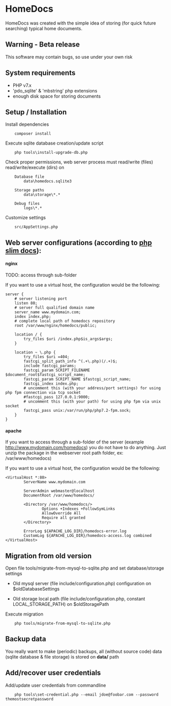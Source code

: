 # HomeDocs

HomeDocs was created with the simple idea of storing (for quick future searching) typical home documents.

## Warning - Beta release

This software may contain bugs, so use under your own risk

## System requirements

- PHP v7.x
- 'pdo_sqlite' & 'mbstring' php extensions
- enough disk space for storing documents

## Setup / Installation

Install dependencies

```
    composer install
```

Execute sqlite database creation/update script

```
    php tools\install-upgrade-db.php
```

Check proper permissions, web server process must read/write (files) read/write/execute (dirs) on

```
    Database file
        data\homedocs.sqlite3

    Storage paths
        data\storage\*.*

    Debug files
        logs\*.*
```

Customize settings

```
    src/AppSettings.php
```

## Web server configurations (according to [php slim docs](https://www.slimframework.com/docs/v3/start/web-servers.html)):

#### nginx

TODO: access through sub-folder

If you want to use a virtual host, the configuration would be the following:

```
server {
    # server listening port
    listen 80;
    # server full qualified domain name
    server_name www.mydomain.com;
    index index.php;
    # complete local path of homedocs repository
    root /var/www/nginx/homedocs/public;

    location / {
        try_files $uri /index.php$is_args$args;
    }

    location ~ \.php {
        try_files $uri =404;
        fastcgi_split_path_info ^(.+\.php)(/.+)$;
        include fastcgi_params;
        fastcgi_param SCRIPT_FILENAME $document_root$fastcgi_script_name;
        fastcgi_param SCRIPT_NAME $fastcgi_script_name;
        fastcgi_index index.php;
        # uncomment this (with your address/port settings) for using php fpm connection via tcp socket
        #fastcgi_pass 127.0.0.1:9000;
        # uncomment this (with your path) for using php fpm via unix socket
        fastcgi_pass unix:/var/run/php/php7.2-fpm.sock;
    }
}
```

#### apache

If you want to access through a sub-folder of the server (example http://www.mydomain.com/homedocs) you do not have to do anything. Just unzip the package in the webserver root path folder, ex: /var/www/homedocs)

If you want to use a virtual host, the configuration would be the following:

```
<VirtualHost *:80>
        ServerName www.mydomain.com

        ServerAdmin webmaster@localhost
        DocumentRoot /var/www/homedocs/

        <Directory /var/www/homedocs/>
                Options +Indexes +FollowSymLinks
                AllowOverride All
                Require all granted
        </Directory>

        ErrorLog ${APACHE_LOG_DIR}/homedocs-error.log
        CustomLog ${APACHE_LOG_DIR}/homedocs-access.log combined
</VirtualHost>
```

## Migration from old version

Open file tools/migrate-from-mysql-to-sqlite.php and set database/storage settings

 - Old mysql server (file include/configuration.php) configuration on $oldDatabaseSettings

 - Old storage local path (file include/configuration.php, constant LOCAL_STORAGE_PATH) on $oldStoragePath

Execute migration
```
    php tools/migrate-from-mysql-to-sqlite.php
```
## Backup data

You really want to make (periodic) backups, all (without source code) data (sqlite database & file storage) is stored on **data/** path

## Add/recover user credentials

Add/update user credentials from commandline
```
    php tools\set-credential.php --email jdoe@foobar.com --password themostsecretpassword
```
